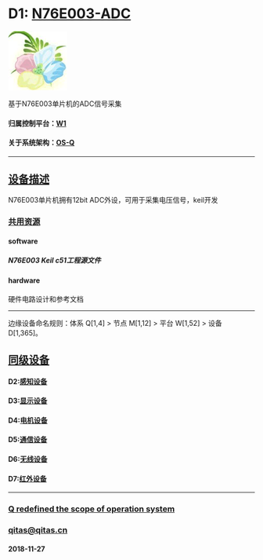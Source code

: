 ﻿# D1: [N76E003-ADC](https://github.com/OS-Q/D1) 

[![sites](OS-Q/OS-Q.png)](http://www.OS-Q.com)

基于N76E003单片机的ADC信号采集

#### 归属控制平台：[W1](https://github.com/OS-Q/W1)

#### 关于系统架构：[OS-Q](https://github.com/OS-Q/OS-Q)

---

## [设备描述](https://github.com/OS-Q/D1/wiki) 

N76E003单片机拥有12bit ADC外设，可用于采集电压信号，keil开发

### [共用资源](https://github.com/OS-Q/D1/wiki/src) 

#### software

##### N76E003 Keil c51工程源文件

#### hardware

硬件电路设计和参考文档

---

边缘设备命名规则：体系 Q[1,4] > 节点 M[1,12] > 平台 W[1,52] > 设备 D[1,365]。

## [同级设备](https://github.com/OS-Q/D1/wiki/index)

#### D2:[感知设备](https://github.com/OS-Q/D2)

#### D3:[显示设备](https://github.com/OS-Q/D3)

#### D4:[电机设备](https://github.com/OS-Q/D4)

#### D5:[通信设备](https://github.com/OS-Q/D5)

#### D6:[无线设备](https://github.com/OS-Q/D6)

#### D7:[红外设备](https://github.com/OS-Q/D7)


---

###  [Q redefined the scope of operation system](http://www.OS-Q.com)
###  qitas@qitas.cn
#### 2018-11-27